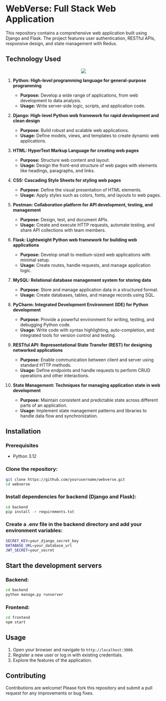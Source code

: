 # WebVerse: Full Stack Web Application

This repository contains a comprehensive web application built using Django and Flask. The project features user authentication, RESTful APIs, responsive design, and state management with Redux.

## Technology Used

<p align="center">
  <a href="https://skillicons.dev">
    <img src="https://skillicons.dev/icons?i=python,django,html,css,postman,flask,mysql,pycharm" />
  </a>
</p>

1. **Python: High-level programming language for general-purpose programming**
   - **Purpose:** Develop a wide range of applications, from web development to data analysis.
   - **Usage:** Write server-side logic, scripts, and application code.

2. **Django: High-level Python web framework for rapid development and clean design**
   - **Purpose:** Build robust and scalable web applications.
   - **Usage:** Define models, views, and templates to create dynamic web applications.

3. **HTML: HyperText Markup Language for creating web pages**
   - **Purpose:** Structure web content and layout.
   - **Usage:** Design the front-end structure of web pages with elements like headings, paragraphs, and links.

4. **CSS: Cascading Style Sheets for styling web pages**
   - **Purpose:** Define the visual presentation of HTML elements.
   - **Usage:** Apply styles such as colors, fonts, and layouts to web pages.

5. **Postman: Collaboration platform for API development, testing, and management**
   - **Purpose:** Design, test, and document APIs.
   - **Usage:** Create and execute HTTP requests, automate testing, and share API collections with team members.

6. **Flask: Lightweight Python web framework for building web applications**
   - **Purpose:** Develop small to medium-sized web applications with minimal setup.
   - **Usage:** Create routes, handle requests, and manage application logic.

7. **MySQL: Relational database management system for storing data**
   - **Purpose:** Store and manage application data in a structured format.
   - **Usage:** Create databases, tables, and manage records using SQL.

8. **PyCharm: Integrated Development Environment (IDE) for Python development**
   - **Purpose:** Provide a powerful environment for writing, testing, and debugging Python code.
   - **Usage:** Write code with syntax highlighting, auto-completion, and integrated tools for version control and testing.

9. **RESTful API: Representational State Transfer (REST) for designing networked applications**
   - **Purpose:** Enable communication between client and server using standard HTTP methods.
   - **Usage:** Define endpoints and handle requests to perform CRUD operations and other interactions.

10. **State Management: Techniques for managing application state in web development**
    - **Purpose:** Maintain consistent and predictable state across different parts of an application.
    - **Usage:** Implement state management patterns and libraries to handle data flow and synchronization.

## Installation

### Prerequisites
- Python 3.12

### Clone the repository:
```bash
git clone https://github.com/yourusername/webverse.git
cd webverse
```

### Install dependencies for backend (Django and Flask):
```bash
cd backend
pip install -r requirements.txt
```

### Create a .env file in the backend directory and add your environment variables:
```bash
SECRET_KEY=your_django_secret_key
DATABASE_URL=your_database_url
JWT_SECRET=your_secret
```

## Start the development servers
### Backend:
```bash
cd backend
python manage.py runserver
```
### Frontend:
```bash
cd frontend
npm start
```

## Usage

1. Open your browser and navigate to `http://localhost:3000`.
2. Register a new user or log in with existing credentials.
3. Explore the features of the application.

## Contributing

Contributions are welcome! Please fork this repository and submit a pull request for any improvements or bug fixes.

